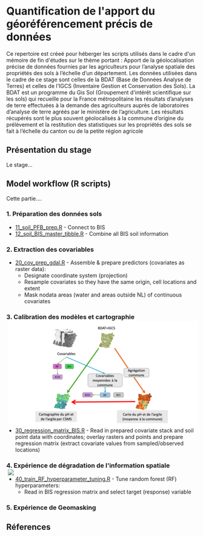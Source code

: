 

# Quantification de l'apport du géoréférencement précis de données 

Ce repertoire est créeé pour héberger les scripts utilisés dans le cadre d'un mémoire de fin d'études sur le thème portant : Apport de la géolocalisation précise de données fournies par les agriculteurs pour l’analyse spatiale des propriétés des sols à l’échelle d’un département. 
Les données utilisées dans le cadre de ce stage sont celles de la BDAT (Base de Données Analyse de Terres) et celles de l'IGCS (Inventaire Gestion et Conservation des Sols). La BDAT est un programme du Gis Sol (Groupement d'intérêt scientifique sur les sols) qui recueille pour la France métropolitaine les résultats d’analyses de terre effectuées à la demande des agriculteurs auprès de laboratoires d’analyse de terre agréés par le ministère de l’agriculture. Les résultats récupérés sont le plus souvent géolocalisés à la commune d’origine du prélèvement et la restitution des statistiques sur les propriétés des sols se fait à l’échelle du canton ou de la petite région agricole

## Présentation du stage
Le stage...


## Model workflow (R scripts)

Cette partie....

### 1. Préparation des données sols

-   [11_soil_PFB_prep.R](11_soil_PFB_prep.R) - Connect to BIS 
-   [12_soil_BIS_master_tibble.R](12_soil_BIS_master_tibble.R) - Combine all BIS soil information 


### 2. Extraction des covariables

-   [20_cov_prep_gdal.R](20_cov_prep_gdal.R) - Assemble & prepare predictors (covariates as raster data):
    -   Designate coordinate system (projection)
    -   Resample covariates so they have the same origin, cell locations and extent
    -   Mask nodata areas (water and areas outside NL) of continuous covariates

### 3. Calibration des modèles et cartographie <img src="carto/modeles_CSMS.png" align="right" width="500"/>

-   [30_regression_matrix_BIS.R](30_regression_matrix_BIS.R) - Read in prepared covariate stack and soil point data with coordinates; overlay rasters and points and prepare regression matrix (extract covariate values from sampled/observed locations)

### 4. Expérience de dégradation de l'information spatiale <img src="dégradation/schema_degradation.png" align="right" width="500"/>

-   [40_train_RF_hyperparameter_tuning.R](40_train_RF_hyperparameter_tuning.R) - Tune random forest (RF) hyperparameters:
    -   Read in BIS regression matrix and select target (response) variable
    

### 5. Expérience de Geomasking




## Réferences

